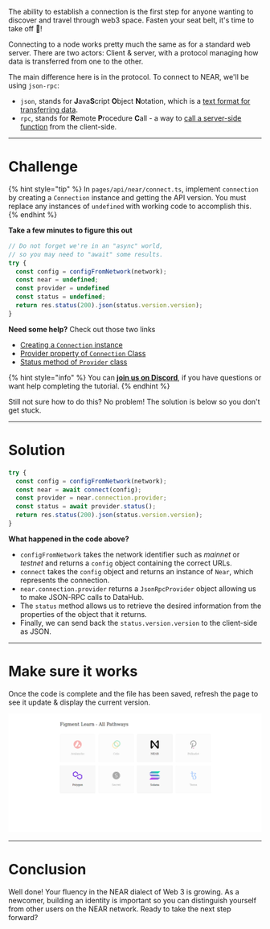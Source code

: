 The ability to establish a connection is the first step for anyone wanting to discover and travel through web3 space. Fasten your seat belt, it's time to take off 🚀!

Connecting to a node works pretty much the same as for a standard web server. There are two actors: Client & server, with a protocol managing how data is transferred from one to the other.

The main difference here is in the protocol. To connect to NEAR, we'll be using `json-rpc`: 
* `json`, stands for **J**ava**S**cript **O**bject **N**otation, which is a [text format for transferring data](https://www.w3schools.com/js/js_json_intro.asp).
* `rpc`, stands for **R**emote **P**rocedure **C**all - a way to [call a server-side function](https://en.wikipedia.org/wiki/Remote_procedure_call) from the client-side.

------------------------

# Challenge

{% hint style="tip" %}
In `pages/api/near/connect.ts`, implement `connection` by creating a `Connection` instance and getting the API version. You must replace any instances of `undefined` with working code to accomplish this.
{% endhint %}

**Take a few minutes to figure this out**

```typescript
// Do not forget we're in an "async" world,
// so you may need to "await" some results.
try {
  const config = configFromNetwork(network);
  const near = undefined;
  const provider = undefined
  const status = undefined;
  return res.status(200).json(status.version.version);
}
```

**Need some help?** Check out those two links
* [Creating a `Connection` instance](https://near.github.io/near-api-js/modules/connect.html)  
* [Provider property of `Connection` Class](https://near.github.io/near-api-js/classes/connection.connection-1.html#provider)
* [Status method of `Provider` class](https://near.github.io/near-api-js/classes/providers_json_rpc_provider.jsonrpcprovider.html#status)

{% hint style="info" %}
You can [**join us on Discord**](https://discord.gg/fszyM7K), if you have questions or want help completing the tutorial.
{% endhint %}

Still not sure how to do this? No problem! The solution is below so you don't get stuck.

------------------------

# Solution

```typescript
try {
  const config = configFromNetwork(network);
  const near = await connect(config);
  const provider = near.connection.provider;
  const status = await provider.status();
  return res.status(200).json(status.version.version);
}
```

**What happened in the code above?**

* `configFromNetwork` takes the network identifier such as *mainnet* or *testnet* and returns a `config` object containing the correct URLs.
* `connect` takes the `config` object and returns an instance of `Near`, which represents the connection.
* `near.connection.provider` returns a `JsonRpcProvider` object allowing us to make JSON-RPC calls to DataHub.
* The `status` method allows us to retrieve the desired information from the properties of the object that it returns.
* Finally, we can send back the `status.version.version` to the client-side as JSON.

------------------------

# Make sure it works

Once the code is complete and the file has been saved, refresh the page to see it update & display the current version.

![](../../../.gitbook/assets/pathways/near/near-connect-v2.gif)

-----------------------------

# Conclusion

Well done! Your fluency in the NEAR dialect of Web 3 is growing. As a newcomer, building an identity is important so you can distinguish yourself from other users on the NEAR network. Ready to take the next step forward?
